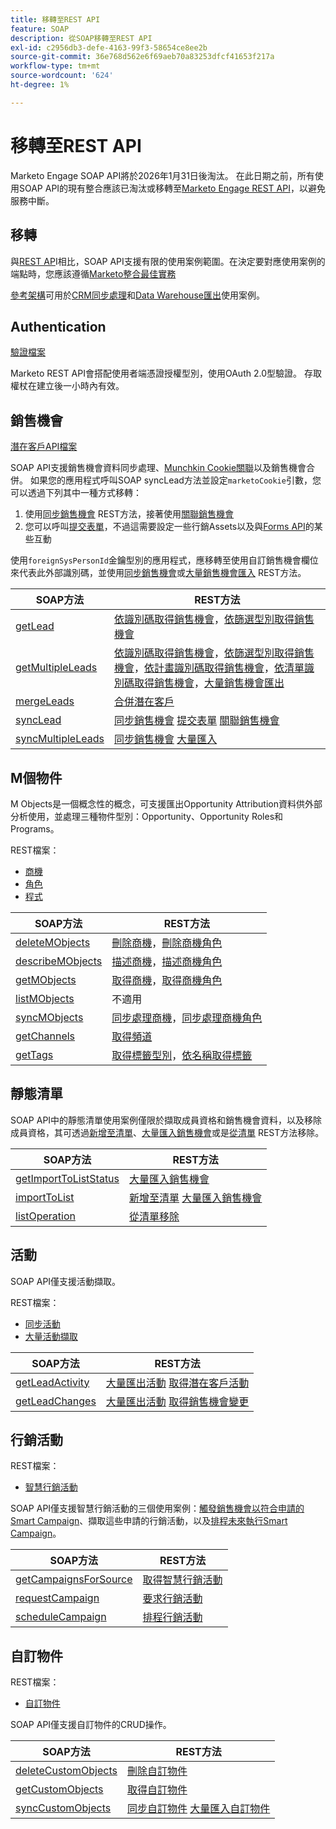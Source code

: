 ```yaml
---
title: 移轉至REST API
feature: SOAP
description: 從SOAP移轉至REST API
exl-id: c2956db3-defe-4163-99f3-58654ce8ee2b
source-git-commit: 36e768d562e6f69aeb70a83253dfcf41653f217a
workflow-type: tm+mt
source-wordcount: '624'
ht-degree: 1%

---
```


# 移轉至REST API

Marketo Engage SOAP API將於2026年1月31日後淘汰。 在此日期之前，所有使用SOAP API的現有整合應該已淘汰或移轉至[Marketo Engage REST API](https://experienceleague.adobe.com/zh-hant/docs/marketo-developer/marketo/rest/rest-api)，以避免服務中斷。

## 移轉

與[REST AP](https://experienceleague.adobe.com/zh-hant/docs/marketo-developer/marketo/rest/rest-api)I相比，SOAP API支援有限的使用案例範圍。在決定要對應使用案例的端點時，您應該遵循[Marketo整合最佳實務](https://experienceleague.adobe.com/zh-hant/docs/marketo-developer/marketo/rest/marketo-integration-best-practices)

[參考架構](https://experienceleague.adobe.com/zh-hant/docs/marketo-developer/marketo/rest/reference-architectures)可用於[CRM同步處理](https://experienceleague.adobe.com/docs/marketo-developer/assets/sync-architecture-whitepaper.pdf?lang=zh-Hant)和[Data Warehouse匯出](https://experienceleague.adobe.com/docs/marketo-developer/assets/reference_architecture.pdf?lang=zh-Hant)使用案例。

## Authentication

[驗證檔案](https://experienceleague.adobe.com/zh-hant/docs/marketo-developer/marketo/rest/authentication)

Marketo REST API會搭配使用者端憑證授權型別，使用OAuth 2.0型驗證。 存取權杖在建立後一小時內有效。

## 銷售機會

[潛在客戶API檔案](https://experienceleague.adobe.com/zh-hant/docs/marketo-developer/marketo/rest/lead-database/leads)

SOAP API支援銷售機會資料同步處理、[Munchkin Cookie關聯](https://experienceleague.adobe.com/zh-hant/docs/marketo-developer/marketo/javascriptapi/leadtracking/lead-tracking)以及銷售機會合併。 如果您的應用程式呼叫SOAP syncLead方法並設定`marketoCookie`引數，您可以透過下列其中一種方式移轉：

1. 使用[同步銷售機會](https://developer.adobe.com/marketo-apis/api/mapi/#operation/syncLeadUsingPOST) REST方法，接著使用[關聯銷售機會](https://developer.adobe.com/marketo-apis/api/mapi/#operation/associateLeadUsingPOST)
2. 您可以呼叫[提交表單](https://experienceleague.adobe.com/zh-hant/docs/marketo-developer/marketo/rest/lead-database/leads)，不過這需要設定一些行銷Assets以及與[Forms API](https://experienceleague.adobe.com/zh-hant/docs/marketo-developer/marketo/rest/assets/forms)的某些互動

使用`foreignSysPersonId`金鑰型別的應用程式，應移轉至使用自訂銷售機會欄位來代表此外部識別碼，並使用[同步銷售機會](https://experienceleague.adobe.com/zh-hant/docs/marketo-developer/marketo/rest/lead-database/leads#create-and-update)或[大量銷售機會匯入](https://experienceleague.adobe.com/zh-hant/docs/marketo-developer/marketo/rest/bulk-import/bulk-lead-import) REST方法。

| SOAP方法 | REST方法 |
| --- | --- |
| [getLead](https://experienceleague.adobe.com/zh-hant/docs/marketo-developer/marketo/soap/leads/getlead) | [依識別碼取得銷售機會](https://developer.adobe.com/marketo-apis/api/mapi/#operation/getLeadByIdUsingGET)，[依篩選型別取得銷售機會](https://developer.adobe.com/marketo-apis/api/mapi/#operation/getLeadsByFilterUsingGET) |
| [getMultipleLeads](https://experienceleague.adobe.com/zh-hant/docs/marketo-developer/marketo/soap/leads/getmultipleleads) | [依識別碼取得銷售機會](https://developer.adobe.com/marketo-apis/api/mapi/#operation/getLeadByIdUsingGET)，[依篩選型別取得銷售機會](https://developer.adobe.com/marketo-apis/api/mapi/#operation/getLeadsByFilterUsingGET)，[依計畫識別碼取得銷售機會](https://developer.adobe.com/marketo-apis/api/mapi/#operation/getLeadsByProgramIdUsingGET)，[依清單識別碼取得銷售機會](https://developer.adobe.com/marketo-apis/api/mapi/#operation/getLeadsByListIdUsingGET)，[大量銷售機會匯出](https://developer.adobe.com/marketo-apis/api/mapi/#tag/Bulk-Export-Leads) |
| [mergeLeads](https://experienceleague.adobe.com/zh-hant/docs/marketo-developer/marketo/soap/leads/mergeleads) | [合併潛在客戶](https://developer.adobe.com/marketo-apis/api/mapi/#operation/mergeLeadsUsingPOST) |
| [syncLead](https://experienceleague.adobe.com/zh-hant/docs/marketo-developer/marketo/soap/leads/synclead) | [同步銷售機會](https://developer.adobe.com/marketo-apis/api/mapi/#operation/syncLeadUsingPOST) [提交表單](https://developer.adobe.com/marketo-apis/api/mapi/#operation/SubmitFormUsingPOST) [關聯銷售機會](https://developer.adobe.com/marketo-apis/api/mapi/#operation/associateLeadUsingPOST) |
| [syncMultipleLeads](https://experienceleague.adobe.com/zh-hant/docs/marketo-developer/marketo/soap/leads/syncmultipleleads) | [同步銷售機會](https://developer.adobe.com/marketo-apis/api/mapi/#operation/syncLeadUsingPOST) [大量匯入](https://developer.adobe.com/marketo-apis/api/mapi/#tag/Bulk-Import-Leads) |

## M個物件

M Objects是一個概念性的概念，可支援匯出Opportunity Attribution資料供外部分析使用，並處理三種物件型別：Opportunity、Opportunity Roles和Programs。

REST檔案：

- [商機](https://experienceleague.adobe.com/zh-hant/docs/marketo-developer/marketo/rest/lead-database/opportunities)
- [角色](https://experienceleague.adobe.com/zh-hant/docs/marketo-developer/marketo/rest/lead-database/opportunity-roles)
- [程式](https://experienceleague.adobe.com/zh-hant/docs/marketo-developer/marketo/rest/assets/programs)

| SOAP方法 | REST方法 |
| --- | --- |
| [deleteMObjects](https://experienceleague.adobe.com/zh-hant/docs/marketo-developer/marketo/soap/marketo-objects/deletemobjects) | [刪除商機](https://developer.adobe.com/marketo-apis/api/mapi/#operation/deleteOpportunitiesUsingPOST)，[刪除商機角色](https://developer.adobe.com/marketo-apis/api/mapi/#operation/deleteOpportunityRolesUsingPOST) |
| [describeMObjects](https://experienceleague.adobe.com/zh-hant/docs/marketo-developer/marketo/soap/marketo-objects/describemobject) | [描述商機](https://developer.adobe.com/marketo-apis/api/mapi/#operation/describeUsingGET_4)，[描述商機角色](https://developer.adobe.com/marketo-apis/api/mapi/#operation/describeOpportunityRoleUsingGET) |
| [getMObjects](https://experienceleague.adobe.com/zh-hant/docs/marketo-developer/marketo/soap/marketo-objects/getmobjects) | [取得商機](https://developer.adobe.com/marketo-apis/api/mapi/#operation/getOpportunitiesUsingGET)，[取得商機角色](https://developer.adobe.com/marketo-apis/api/mapi/#operation/describeOpportunityRoleUsingGET) |
| [listMObjects](https://experienceleague.adobe.com/zh-hant/docs/marketo-developer/marketo/soap/marketo-objects/listmobjects) | 不適用 |
| [syncMObjects](https://experienceleague.adobe.com/zh-hant/docs/marketo-developer/marketo/soap/marketo-objects/syncmobjects) | [同步處理商機](https://developer.adobe.com/marketo-apis/api/mapi/#operation/syncOpportunitiesUsingPOST)，[同步處理商機角色](https://developer.adobe.com/marketo-apis/api/mapi/#operation/syncOpportunityRolesUsingPOST) |
| [getChannels](https://experienceleague.adobe.com/zh-hant/docs/marketo-developer/marketo/soap/programs/getchannels) | [取得頻道](https://developer.adobe.com/marketo-apis/api/asset/#operation/getAllChannelsUsingGET) |
| [getTags](https://experienceleague.adobe.com/zh-hant/docs/marketo-developer/marketo/soap/programs/gettags) | [取得標籤型別](https://developer.adobe.com/marketo-apis/api/asset/#operation/getTagTypesUsingGET)，[依名稱取得標籤](https://developer.adobe.com/marketo-apis/api/asset/#operation/getTagByNameUsingGET) |

## 靜態清單

SOAP API中的靜態清單使用案例僅限於擷取成員資格和銷售機會資料，以及移除成員資格，其可透過[新增至清單](https://developer.adobe.com/marketo-apis/api/mapi/#operation/addLeadsToListUsingPOST)、[大量匯入銷售機會](https://experienceleague.adobe.com/zh-hant/docs/marketo-developer/marketo/rest/bulk-import/bulk-lead-import)或是[從清單](https://developer.adobe.com/marketo-apis/api/mapi/#operation/removeLeadsFromListUsingDELETE) REST方法移除。

| SOAP方法 | REST方法 |
| --- | --- |
| [getImportToListStatus](https://experienceleague.adobe.com/zh-hant/docs/marketo-developer/marketo/soap/static-lists/getimporttoliststatus) | [大量匯入銷售機會](https://developer.adobe.com/marketo-apis/api/mapi/#tag/Bulk-Import-Leads) |
| [importToList](https://experienceleague.adobe.com/zh-hant/docs/marketo-developer/marketo/soap/static-lists/importtolist) | [新增至清單](https://developer.adobe.com/marketo-apis/api/mapi/#operation/addLeadsToListUsingPOST) [大量匯入銷售機會](https://developer.adobe.com/marketo-apis/api/mapi/#tag/Bulk-Import-Leads) |
| [listOperation](https://experienceleague.adobe.com/zh-hant/docs/marketo-developer/marketo/soap/static-lists/listoperation) | [從清單移除](https://developer.adobe.com/marketo-apis/api/mapi/#operation/removeLeadsFromListUsingDELETE) |

## 活動

SOAP API僅支援活動擷取。

REST檔案：

- [同步活動](https://experienceleague.adobe.com/zh-hant/docs/marketo-developer/marketo/rest/lead-database/activities)
- [大量活動擷取](https://experienceleague.adobe.com/zh-hant/docs/marketo-developer/marketo/rest/bulk-extract/bulk-activity-extract)

| SOAP方法 | REST方法 |
| --- | --- |
| [getLeadActivity](https://experienceleague.adobe.com/zh-hant/docs/marketo-developer/marketo/soap/activities/getleadactivity) | [大量匯出活動](https://developer.adobe.com/marketo-apis/api/mapi/#tag/Bulk-Export-Activities) [取得潛在客戶活動](https://developer.adobe.com/marketo-apis/api/mapi/#operation/getLeadActivitiesUsingGET) |
| [getLeadChanges](https://experienceleague.adobe.com/zh-hant/docs/marketo-developer/marketo/soap/activities/getleadchanges) | [大量匯出活動](https://developer.adobe.com/marketo-apis/api/mapi/#tag/Bulk-Export-Activities) [取得銷售機會變更](https://developer.adobe.com/marketo-apis/api/mapi/#operation/getLeadChangesUsingGET) |

## 行銷活動

REST檔案：

- [智慧行銷活動](https://experienceleague.adobe.com/zh-hant/docs/marketo-developer/marketo/rest/assets/smart-campaigns)

SOAP API僅支援智慧行銷活動的三個使用案例：[觸發銷售機會以符合申請的Smart Campaign](https://experienceleague.adobe.com/zh-hant/docs/marketo-developer/marketo/rest/assets/smart-campaigns#trigger)、擷取這些申請的行銷活動，以及[排程未來執行Smart Campaign](https://experienceleague.adobe.com/zh-hant/docs/marketo-developer/marketo/rest/assets/smart-campaigns#schedule)。

| SOAP方法 | REST方法 |
| --- | --- |
| [getCampaignsForSource](https://experienceleague.adobe.com/zh-hant/docs/marketo-developer/marketo/soap/campaigns/getcampaignsforsource) | [取得智慧行銷活動](https://developer.adobe.com/marketo-apis/api/asset/#operation/getAllSmartCampaignsGET) |
| [requestCampaign](https://experienceleague.adobe.com/zh-hant/docs/marketo-developer/marketo/soap/campaigns/requestcampaign) | [要求行銷活動](https://developer.adobe.com/marketo-apis/api/mapi/#operation/triggerCampaignUsingPOST) |
| [scheduleCampaign](https://experienceleague.adobe.com/zh-hant/docs/marketo-developer/marketo/soap/campaigns/schedulecampaign) | [排程行銷活動](https://developer.adobe.com/marketo-apis/api/mapi/#operation/scheduleCampaignUsingPOST) |

## 自訂物件

REST檔案：

- [自訂物件](https://experienceleague.adobe.com/zh-hant/docs/marketo-developer/marketo/rest/lead-database/custom-objects)

SOAP API僅支援自訂物件的CRUD操作。

| SOAP方法 | REST方法 |
| --- | --- |
| [deleteCustomObjects](https://experienceleague.adobe.com/zh-hant/docs/marketo-developer/marketo/soap/custom-objects/deletecustomobjects) | [刪除自訂物件](https://developer.adobe.com/marketo-apis/api/mapi/#operation/deleteCustomObjectsUsingPOST) |
| [getCustomObjects](https://experienceleague.adobe.com/zh-hant/docs/marketo-developer/marketo/soap/custom-objects/getcustomobjects) | [取得自訂物件](https://developer.adobe.com/marketo-apis/api/mapi/#operation/getCustomObjectsUsingGET) |
| [syncCustomObjects](https://experienceleague.adobe.com/zh-hant/docs/marketo-developer/marketo/soap/custom-objects/synccustomobjects) | [同步自訂物件](https://developer.adobe.com/marketo-apis/api/mapi/#operation/syncCustomObjectsUsingPOST) [大量匯入自訂物件](https://experienceleague.adobe.com/zh-hant/docs/marketo-developer/marketo/rest/bulk-import/bulk-custom-object-import) |
